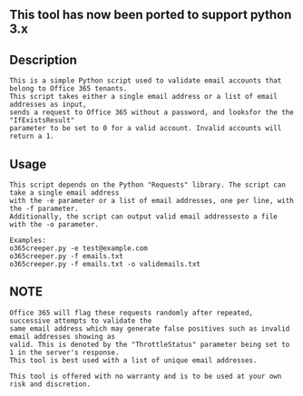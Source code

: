 ## This tool has now been ported to support python 3.x

## Description
    This is a simple Python script used to validate email accounts that belong to Office 365 tenants. 
    This script takes either a single email address or a list of email addresses as input, 
    sends a request to Office 365 without a password, and looksfor the the "IfExistsResult"
    parameter to be set to 0 for a valid account. Invalid accounts will return a 1.

## Usage
    This script depends on the Python "Requests" library. The script can take a single email address
    with the -e parameter or a list of email addresses, one per line, with the -f parameter. 
    Additionally, the script can output valid email addressesto a file with the -o parameter.
    
    Examples:
    o365creeper.py -e test@example.com
    o365creeper.py -f emails.txt
    o365creeper.py -f emails.txt -o validemails.txt

## NOTE
    Office 365 will flag these requests randomly after repeated, successive attempts to validate the 
    same email address which may generate false positives such as invalid email addresses showing as 
    valid. This is denoted by the "ThrottleStatus" parameter being set to 1 in the server's response. 
    This tool is best used with a list of unique email addresses.
    
    This tool is offered with no warranty and is to be used at your own risk and discretion.

